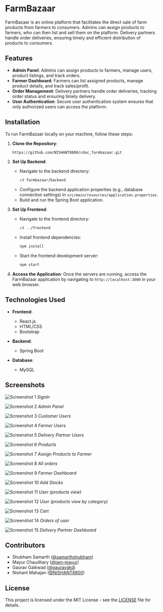 # FarmBazaar

FarmBazaar is an online platform that facilitates the direct sale of farm products from farmers to consumers. Admins can assign products to farmers, who can then list and sell them on the platform. Delivery partners handle order deliveries, ensuring timely and efficient distribution of products to consumers.

## Features

- **Admin Panel**: Admins can assign products to farmers, manage users, product listings, and track orders.
- **Farmer Dashboard**: Farmers can list assigned products, manage product details, and track sales/profit.
- **Order Management**: Delivery partners handle order deliveries, tracking order status and ensuring timely delivery.
- **User Authentication**: Secure user authentication system ensures that only authorized users can access the platform.

## Installation

To run FarmBazaar locally on your machine, follow these steps:

1. **Clone the Repository**: 
   ```bash
   https://github.com/NISHANT8800/cdac_farmbazaar.git
   ```

2. **Set Up Backend**:
   - Navigate to the backend directory:
     ```bash
     cd farmbazaar/backend
     ```
   - Configure the backend application properties (e.g., database connection settings) in `src/main/resources/application.properties`.
   - Build and run the Spring Boot application.

3. **Set Up Frontend**:
   - Navigate to the frontend directory:
     ```bash
     cd ../frontend
     ```
   - Install frontend dependencies:
     ```bash
     npm install
     ```
   - Start the frontend development server:
     ```bash
     npm start
     ```

4. **Access the Application**:
   Once the servers are running, access the FarmBazaar application by navigating to `http://localhost:3000` in your web browser.

## Technologies Used

- **Frontend**:
  - React.js
  - HTML/CSS
  - Bootstrap
  
- **Backend**:
  - Spring Boot
  
- **Database**:
  - MySQL

## Screenshots

![Screenshot 1](screenshots/signin.png)
*SignIn*

![Screenshot 2](screenshots/adminpanel.png)
*Admin Panel*

![Screenshot 3](screenshots/customers.png)
*Customer Users*

![Screenshot 4](screenshots/farmers.png)
*Farmer Users*

![Screenshot 5](screenshots/deliverypartners.png)
*Delivery Partner Users*

![Screenshot 6](screenshots/products.png)
*Products*

![Screenshot 7](screenshots/assignproducts.png)
*Assign Products to Farmer*

![Screenshot 8](screenshots/orders.png)
*All orders*

![Screenshot 9](screenshots/farmer.png)
*Farmer Dashboard*

![Screenshot 10](screenshots/farmerstocks.png)
*Add Stocks*

![Screenshot 11](screenshots/user.png)
*User (products view)*

![Screenshot 12](screenshots/user1.png)
*User (products view by category)*

![Screenshot 13](screenshots/cart.png)
*Cart*

![Screenshot 14](screenshots/userorders.png)
*Orders of user*

![Screenshot 15](screenshots/deliverypartnersorders.png)
*Delivery Partner Dashboard*


## Contributors

- Shubham Samarth ([@samarthshubham](https://github.com/samarthshubham))
- Mayur Chaudhary ([@iam-mayur](https://github.com/iam-mayur))
- Gaurav Gaikwad ([@gauravgkd](https://github.com/gauravgkd))  
- Nishant Mahajan ([@NISHANT8800](https://github.com/NISHANT8800))

## License

This project is licensed under the MIT License - see the [LICENSE](LICENSE) file for details.
